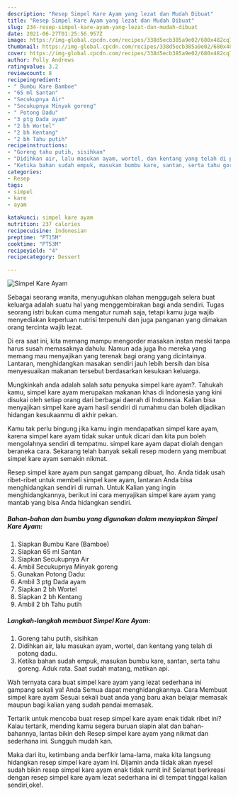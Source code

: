 ```yaml
---
description: "Resep Simpel Kare Ayam yang lezat dan Mudah Dibuat"
title: "Resep Simpel Kare Ayam yang lezat dan Mudah Dibuat"
slug: 234-resep-simpel-kare-ayam-yang-lezat-dan-mudah-dibuat
date: 2021-06-27T01:25:56.957Z
image: https://img-global.cpcdn.com/recipes/338d5ecb385a9e02/680x482cq70/simpel-kare-ayam-foto-resep-utama.jpg
thumbnail: https://img-global.cpcdn.com/recipes/338d5ecb385a9e02/680x482cq70/simpel-kare-ayam-foto-resep-utama.jpg
cover: https://img-global.cpcdn.com/recipes/338d5ecb385a9e02/680x482cq70/simpel-kare-ayam-foto-resep-utama.jpg
author: Polly Andrews
ratingvalue: 3.2
reviewcount: 8
recipeingredient:
- " Bumbu Kare Bamboe"
- "65 ml Santan"
- "Secukupnya Air"
- "Secukupnya Minyak goreng"
- " Potong Dadu"
- "3 ptg Dada ayam"
- "2 bh Wortel"
- "2 bh Kentang"
- "2 bh Tahu putih"
recipeinstructions:
- "Goreng tahu putih, sisihkan"
- "Didihkan air, lalu masukan ayam, wortel, dan kentang yang telah di potong dadu."
- "Ketika bahan sudah empuk, masukan bumbu kare, santan, serta tahu goreng. Aduk rata. Saat sudah matang, matikan api."
categories:
- Resep
tags:
- simpel
- kare
- ayam

katakunci: simpel kare ayam 
nutrition: 237 calories
recipecuisine: Indonesian
preptime: "PT15M"
cooktime: "PT53M"
recipeyield: "4"
recipecategory: Dessert

---
```



![Simpel Kare Ayam](https://img-global.cpcdn.com/recipes/338d5ecb385a9e02/680x482cq70/simpel-kare-ayam-foto-resep-utama.jpg)

Sebagai seorang wanita, menyuguhkan olahan menggugah selera buat keluarga adalah suatu hal yang menggembirakan bagi anda sendiri. Tugas seorang istri bukan cuma mengatur rumah saja, tetapi kamu juga wajib menyediakan keperluan nutrisi terpenuhi dan juga panganan yang dimakan orang tercinta wajib lezat.

Di era  saat ini, kita memang mampu mengorder masakan instan meski tanpa harus susah memasaknya dahulu. Namun ada juga lho mereka yang memang mau menyajikan yang terenak bagi orang yang dicintainya. Lantaran, menghidangkan masakan sendiri jauh lebih bersih dan bisa menyesuaikan makanan tersebut berdasarkan kesukaan keluarga. 



Mungkinkah anda adalah salah satu penyuka simpel kare ayam?. Tahukah kamu, simpel kare ayam merupakan makanan khas di Indonesia yang kini disukai oleh setiap orang dari berbagai daerah di Indonesia. Kalian bisa menyajikan simpel kare ayam hasil sendiri di rumahmu dan boleh dijadikan hidangan kesukaanmu di akhir pekan.

Kamu tak perlu bingung jika kamu ingin mendapatkan simpel kare ayam, karena simpel kare ayam tidak sukar untuk dicari dan kita pun boleh mengolahnya sendiri di tempatmu. simpel kare ayam dapat diolah dengan beraneka cara. Sekarang telah banyak sekali resep modern yang membuat simpel kare ayam semakin nikmat.

Resep simpel kare ayam pun sangat gampang dibuat, lho. Anda tidak usah ribet-ribet untuk membeli simpel kare ayam, lantaran Anda bisa menghidangkan sendiri di rumah. Untuk Kalian yang ingin menghidangkannya, berikut ini cara menyajikan simpel kare ayam yang mantab yang bisa Anda hidangkan sendiri.

<!--inarticleads1-->

##### Bahan-bahan dan bumbu yang digunakan dalam menyiapkan Simpel Kare Ayam:

1. Siapkan  Bumbu Kare (Bamboe)
1. Siapkan 65 ml Santan
1. Siapkan Secukupnya Air
1. Ambil Secukupnya Minyak goreng
1. Gunakan  Potong Dadu:
1. Ambil 3 ptg Dada ayam
1. Siapkan 2 bh Wortel
1. Siapkan 2 bh Kentang
1. Ambil 2 bh Tahu putih




<!--inarticleads2-->

##### Langkah-langkah membuat Simpel Kare Ayam:

1. Goreng tahu putih, sisihkan
1. Didihkan air, lalu masukan ayam, wortel, dan kentang yang telah di potong dadu.
1. Ketika bahan sudah empuk, masukan bumbu kare, santan, serta tahu goreng. Aduk rata. Saat sudah matang, matikan api.




Wah ternyata cara buat simpel kare ayam yang lezat sederhana ini gampang sekali ya! Anda Semua dapat menghidangkannya. Cara Membuat simpel kare ayam Sesuai sekali buat anda yang baru akan belajar memasak maupun bagi kalian yang sudah pandai memasak.

Tertarik untuk mencoba buat resep simpel kare ayam enak tidak ribet ini? Kalau tertarik, mending kamu segera buruan siapin alat dan bahan-bahannya, lantas bikin deh Resep simpel kare ayam yang nikmat dan sederhana ini. Sungguh mudah kan. 

Maka dari itu, ketimbang anda berfikir lama-lama, maka kita langsung hidangkan resep simpel kare ayam ini. Dijamin anda tiidak akan nyesel sudah bikin resep simpel kare ayam enak tidak rumit ini! Selamat berkreasi dengan resep simpel kare ayam lezat sederhana ini di tempat tinggal kalian sendiri,oke!.

